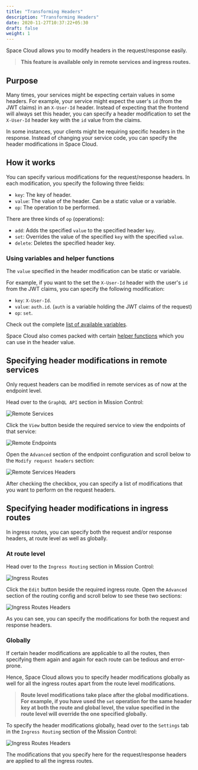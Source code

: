 ```yaml
---
title: "Transforming Headers"
description: "Transforming Headers"
date: 2020-11-27T10:37:22+05:30
draft: false
weight: 1
---
```


Space Cloud allows you to modify headers in the request/response easily.

> **This feature is available only in remote services and ingress routes.**

## Purpose

Many times, your services might be expecting certain values in some headers. For example, your service might expect the user's `id` (from the JWT claims) in an `X-User-Id` header. Instead of expecting that the frontend will always set this header, you can specify a header modification to set the `X-User-Id` header key with the `id` value from the claims.

In some instances, your clients might be requiring specific headers in the response. Instead of changing your service code, you can specify the header modifications in Space Cloud.

## How it works

You can specify various modifications for the request/response headers. In each modification, you specify the following three fields:

- `key`: The key of header.
- `value`: The value of the header. Can be a static value or a variable.
- `op`: The operation to be performed.

There are three kinds of `op` (operations):
- `add`: Adds the specified `value` to the specified header `key`.
- `set`: Overrides the value of the specified `key` with the specified `value`.
- `delete`: Deletes the specified header key.

### Using variables and helper functions

The `value` specified in the header modification can be static or variable.

For example, if you want to the set the `X-User-Id` header with the user's `id` from the JWT claims, you can specify the following modification:

- `key`: `X-User-Id`.
- `value`: `auth.id`. (`auth` is a variable holding the JWT claims of the request)
- `op`: `set`.

Check out the complete [list of available variables](/transformations/available-variables).

Space Cloud also comes packed with certain [helper functions](/transformations/helper-functions) which you can use in the header value. 

## Specifying header modifications in remote services

Only request headers can be modified in remote services as of now at the endpoint level.

Head over to the `GraphQL API` section in Mission Control:

![Remote Services](/images/screenshots/remote-services.png) 

Click the `View` button beside the required service to view the endpoints of that service:

![Remote Endpoints](/images/screenshots/remote-endpoints.png) 

Open the `Advanced` section of the endpoint configuration and scroll below to the `Modify request headers` section:

![Remote Services Headers](/images/screenshots/remote-services-headers.png) 

After checking the checkbox, you can specify a list of modifications that you want to perform on the request headers.


## Specifying header modifications in ingress routes

In ingress routes, you can specify both the request and/or response headers, at route level as well as globally.

### At route level

Head over to the `Ingress Routing` section in Mission Control:

![Ingress Routes](/images/screenshots/ingress-routes.png) 

Click the `Edit` button beside the required ingress route. Open the `Advanced` section of the routing config and scroll below to see these two sections:

![Ingress Routes Headers](/images/screenshots/ingress-routes-headers.png) 

As you can see, you can specify the modifications for both the request and response headers.

### Globally

If certain header modifications are applicable to all the routes, then specifying them again and again for each route can be tedious and error-prone. 

Hence, Space Cloud allows you to specify header modifications globally as well for all the ingress routes apart from the route level modifications.  

> **Route level modifications take place after the global modifications. For example, if you have used the `set` operation for the same header key at both the route and global level, the value specified in the route level will override the one specified globally.**

To specify the header modifications globally, head over to the `Settings` tab in the `Ingress Routing` section of the Mission Control:

![Ingress Routes Headers](/images/screenshots/ingress-routes-global-headers.png)

The modifications that you specify here for the request/response headers are applied to all the ingress routes.